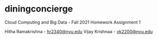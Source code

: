 # diningconcierge
Cloud Computing and Big Data - Fall 2021 Homework Assignment 1

Hitha Ramakrishna - hr2340@nyu.edu
Vijay Krishnaa - vk2200@nyu.edu
